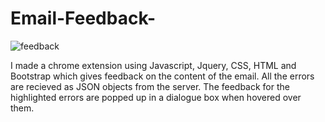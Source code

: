 # Email-Feedback-

![feedback](https://user-images.githubusercontent.com/35209670/40611540-505fe264-6294-11e8-99be-3106e6bca538.jpg)

I made a chrome extension using Javascript, Jquery, CSS, HTML and Bootstrap which gives feedback on the content of the email. All the errors are recieved as JSON objects from the server. The feedback for the highlighted errors are popped up in a dialogue box when hovered over them. 
